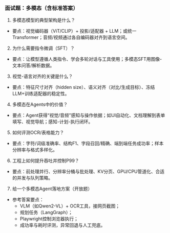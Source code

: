 ### 面试题：多模态（含标准答案）

1) 多模态模型的典型架构是什么？
- 要点：视觉编码器（ViT/CLIP）+ 投影/适配器 + LLM；或统一Transformer；音频/视频通过各自编码器对齐到语言空间。

2) 为什么需要指令微调（SFT）？
- 要点：让模型遵循人类指令、学会多轮对话与工具使用；多模态SFT用图像-文本问答/解析数据。

3) 视觉-语言对齐的关键是什么？
- 要点：特征尺寸对齐（hidden size）、语义对齐（对比/生成目标）、冻结LLM+训练适配器的稳定性。

4) 多模态在Agents中的价值？
- 要点：Agent获得“视觉/音频”感知与操作依据；如UI自动化、文档理解到表单填写、视觉导航；感知-计划-执行闭环。

5) 如何评测OCR/表格能力？
- 要点：字符/词级准确率、结构F1、字段召回/精确、端到端任务成功率；样本分辨率与格式多样化。

6) 工程上如何提升吞吐并控制P99？
- 要点：前处理并行、分辨率分桶与批处理、KV分页、GPU/CPU管道化、合适的并发与队列策略。

7) 给一个多模态Agent落地方案（开放题）
- 参考答案要点：
  - VLM（如Qwen2-VL）+ OCR工具，接网页截图；
  - 规划任务（LangGraph）；
  - Playwright控制浏览器执行；
  - 成功率与耗时评测，异常回退与人工兜底。



